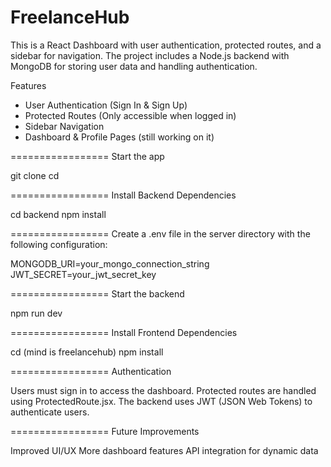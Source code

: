 # FreelanceHub
This is a React Dashboard with user authentication, protected routes, and a sidebar for navigation. The project includes a Node.js backend with MongoDB for storing user data and handling authentication.

Features
- User Authentication (Sign In & Sign Up)
- Protected Routes (Only accessible when logged in)
- Sidebar Navigation
- Dashboard & Profile Pages (still working on it)

=================
Start the app

git clone <repository-url>
cd <project-folder>

=================
Install Backend Dependencies

cd backend
npm install

=================
Create a .env file in the server directory with the following configuration:

MONGODB_URI=your_mongo_connection_string
JWT_SECRET=your_jwt_secret_key

=================
Start the backend

npm run dev

=================
Install Frontend Dependencies

cd <path-of-frontend> (mind is freelancehub)
npm install


=================
Authentication

Users must sign in to access the dashboard.
Protected routes are handled using ProtectedRoute.jsx.
The backend uses JWT (JSON Web Tokens) to authenticate users.

=================
Future Improvements

Improved UI/UX
More dashboard features
API integration for dynamic data



